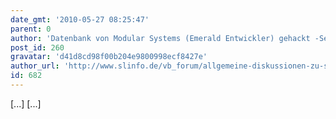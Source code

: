 ```yaml
---
date_gmt: '2010-05-27 08:25:47'
parent: 0
author: 'Datenbank von Modular Systems (Emerald Entwickler) gehackt -Seite 11 - SLinfo.de - Second Life Forum'
post_id: 260
gravatar: 'd41d8cd98f00b204e9800998ecf8427e'
author_url: 'http://www.slinfo.de/vb_forum/allgemeine-diskussionen-zu-secondlife/67885-datenbank-modular-systems-emerald-entwickler-gehackt-11.html#post1232826'
id: 682
---
```


[...]  [...]